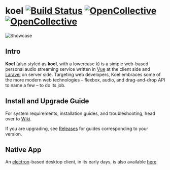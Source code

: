 # koel [![Build Status](https://travis-ci.org/phanan/koel.svg?branch=master)](https://travis-ci.org/phanan/koel) [![OpenCollective](https://opencollective.com/koel/backers/badge.svg)](#backers) [![OpenCollective](https://opencollective.com/koel/sponsors/badge.svg)](#sponsors)

![Showcase](http://koel.phanan.net/dist/img/showcase.png?2)

## Intro

**Koel** (also styled as **koel**, with a lowercase k) is a simple web-based personal audio streaming service written in [Vue](http://vuejs.org/) at the client side and [Laravel](http://laravel.com/) on server side. Targeting web developers, Koel embraces some of the more modern web technologies – flexbox, audio, and drag-and-drop API to name a few – to do its job.

## Install and Upgrade Guide

For system requirements, installation guides, and troubleshooting, head over to [Wiki](https://github.com/phanan/koel/wiki).

If you are upgrading, see [Releases](https://github.com/phanan/koel/releases) for guides corresponding to your version.

## Native App

An [electron](http://electron.atom.io/)-based desktop client, in its early days, is also available [here](https://github.com/phanan/koel-app).
